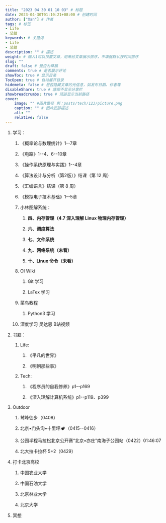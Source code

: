 ```yaml
---
title: "2023 04 30 01 10 03" # 标题
date: 2023-04-30T01:10:21+08:00 # 创建时间
author: ["Xan"] # 作者
tags: # 标签
- Life 
- 总结
keywords: # 关键词
- Life 
- 总结
description: "" # 描述
weight: # 输入1可以顶置文章，用来给文章展示排序，不填就默认按时间排序
slug: ""
draft: false # 是否为草稿
comments: true # 是否展示评论
showToc: true # 显示目录
TocOpen: true # 自动展开目录
hidemeta: false # 是否隐藏文章的元信息，如发布日期、作者等
disableShare: true # 底部不显示分享栏
showbreadcrumbs: true # 顶部显示当前路径
cover:
    image: "" #图片路径 例：posts/tech/123/picture.png
    caption: "" # 图片底部描述
    alt: ""
    relative: false
---
```


1.  学习：
    
    1.  《概率论与数理统计》1--7章
        
    2.  《电路》1--4、6--10章
        
    3.  《操作系统原理与实践》1--4章
        
    4.  《算法设计与分析（第2版）》结课（第 12 周）
        
    5.  《汇编语言》结课（第 8 周）
        
    6.  《模拟电子技术基础》1--5章
        
    7.  小林图解系统：
        
        1.  **四、内存管理（4.7 深入理解 Linux 物理内存管理）**
            
        2.  **六、调度算法**
            
        3.  **七、文件系统**
            
        4.  **九、网络系统（未看）**
            
        5.  **十、Linux 命令（未看）**
            
    8.  OI Wiki
        
        1.  Git 学习
            
        2.  LaTex 学习
            
    9.  菜鸟教程
        
        1.  Python3 学习
            
    10.  深度学习 吴达恩 B站视频
        
2.  书籍：
    
    1.  Life:
        
        1.  《平凡的世界》
            
        2.  《明朝那些事》
            
    2.  Tech:
        
        1.  《程序员的自我修养》p1--p169
            
        2.  《深入理解计算机系统》p1--p119、p399
            
3.  Outdoor
    
    1.  鹫峰徒步（0408）
        
    2.  北京•门头沟•十里坪🏕️（0415--0416）
        
    3.  公园半程马拉松北京公开赛“北京•亦庄”南海子公园站（0422）01:46:07
        
    4.  北大拉卡拉杯 5+2（0429）
        
4.  打卡北京高校
    
    1.  中国农业大学
        
    2.  中国石油大学
        
    3.  北京林业大学
        
    4.  北京大学
        
5.  冥想